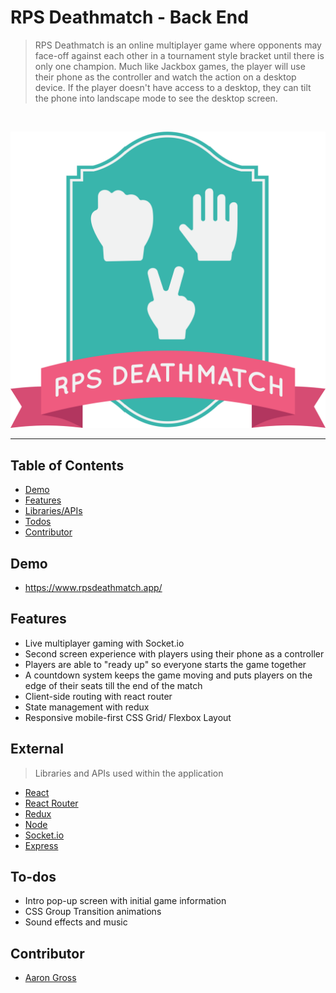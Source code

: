 # RPS Deathmatch - Back End

> RPS Deathmatch is an online multiplayer game where opponents may face-off against each other in a tournament style bracket until there is only one champion. Much like Jackbox games, the player will use their phone as the controller and watch the action on a desktop device. If the player doesn't have access to a desktop, they can tilt the phone into landscape mode to see the desktop screen.
<br>

![logo](https://github.com/ponchieponcho/RPS_Deathmatch/blob/master/src/images/LOGO_RPS.png?raw=true)

---

## Table of Contents
- [Demo](#demo)
- [Features](#features)
- [Libraries/APIs](#external)
- [Todos](#to-dos)
- [Contributor](#contributor)

## Demo
* https://www.rpsdeathmatch.app/

## Features
* Live multiplayer gaming with Socket.io
* Second screen experience with players using their phone as a controller
* Players are able to "ready up" so everyone starts the game together
* A countdown system keeps the game moving and puts players on the edge of their seats till the end of the match
* Client-side routing with react router
* State management with redux
* Responsive mobile-first CSS Grid/ Flexbox Layout

## External
> Libraries and APIs used within the application
* [React](https://reactjs.org/)
* [React Router](https://github.com/ReactTraining/react-router)
* [Redux](https://redux.js.org/)
* [Node](https://nodejs.org/)
* [Socket.io](https://socket.io/)
* [Express](https://expressjs.com/)


## To-dos
* Intro pop-up screen with initial game information
* CSS Group Transition animations
* Sound effects and music

## Contributor
* [Aaron Gross](https://github.com/ponchieponcho)

